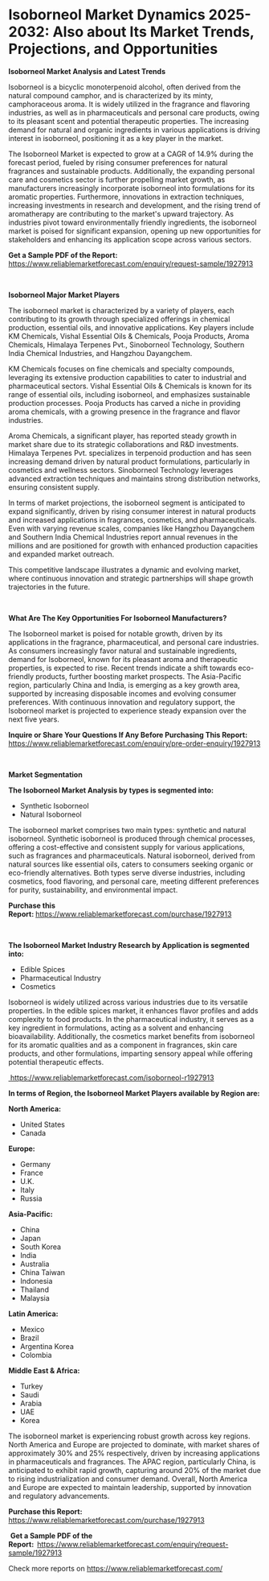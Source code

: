 <p><h1>Isoborneol Market Dynamics 2025-2032: Also about Its Market Trends, Projections, and Opportunities</h1></p><p><strong>Isoborneol Market Analysis and Latest Trends</strong></p>
<p><p>Isoborneol is a bicyclic monoterpenoid alcohol, often derived from the natural compound camphor, and is characterized by its minty, camphoraceous aroma. It is widely utilized in the fragrance and flavoring industries, as well as in pharmaceuticals and personal care products, owing to its pleasant scent and potential therapeutic properties. The increasing demand for natural and organic ingredients in various applications is driving interest in isoborneol, positioning it as a key player in the market.</p><p>The Isoborneol Market is expected to grow at a CAGR of 14.9% during the forecast period, fueled by rising consumer preferences for natural fragrances and sustainable products. Additionally, the expanding personal care and cosmetics sector is further propelling market growth, as manufacturers increasingly incorporate isoborneol into formulations for its aromatic properties. Furthermore, innovations in extraction techniques, increasing investments in research and development, and the rising trend of aromatherapy are contributing to the market's upward trajectory. As industries pivot toward environmentally friendly ingredients, the isoborneol market is poised for significant expansion, opening up new opportunities for stakeholders and enhancing its application scope across various sectors.</p></p>
<p><strong>Get a Sample PDF of the Report:&nbsp;</strong> <a href="https://www.reliablemarketforecast.com/enquiry/request-sample/1927913?utm_campaign=1903&utm_medium=2&utm_source=Github&utm_content=ia&utm_term=15012025&utm_id=isoborneol">https://www.reliablemarketforecast.com/enquiry/request-sample/1927913</a></p>
<p>&nbsp;</p>
<p><strong>Isoborneol Major Market Players</strong></p>
<p><p>The isoborneol market is characterized by a variety of players, each contributing to its growth through specialized offerings in chemical production, essential oils, and innovative applications. Key players include KM Chemicals, Vishal Essential Oils & Chemicals, Pooja Products, Aroma Chemicals, Himalaya Terpenes Pvt., Sinoborneol Technology, Southern India Chemical Industries, and Hangzhou Dayangchem. </p><p>KM Chemicals focuses on fine chemicals and specialty compounds, leveraging its extensive production capabilities to cater to industrial and pharmaceutical sectors. Vishal Essential Oils & Chemicals is known for its range of essential oils, including isoborneol, and emphasizes sustainable production processes. Pooja Products has carved a niche in providing aroma chemicals, with a growing presence in the fragrance and flavor industries.</p><p>Aroma Chemicals, a significant player, has reported steady growth in market share due to its strategic collaborations and R&D investments. Himalaya Terpenes Pvt. specializes in terpenoid production and has seen increasing demand driven by natural product formulations, particularly in cosmetics and wellness sectors. Sinoborneol Technology leverages advanced extraction techniques and maintains strong distribution networks, ensuring consistent supply.</p><p>In terms of market projections, the isoborneol segment is anticipated to expand significantly, driven by rising consumer interest in natural products and increased applications in fragrances, cosmetics, and pharmaceuticals. Even with varying revenue scales, companies like Hangzhou Dayangchem and Southern India Chemical Industries report annual revenues in the millions and are positioned for growth with enhanced production capacities and expanded market outreach.</p><p>This competitive landscape illustrates a dynamic and evolving market, where continuous innovation and strategic partnerships will shape growth trajectories in the future.</p></p>
<p>&nbsp;</p>
<p><strong>What Are The Key Opportunities For Isoborneol Manufacturers?</strong></p>
<p><p>The Isoborneol market is poised for notable growth, driven by its applications in the fragrance, pharmaceutical, and personal care industries. As consumers increasingly favor natural and sustainable ingredients, demand for Isoborneol, known for its pleasant aroma and therapeutic properties, is expected to rise. Recent trends indicate a shift towards eco-friendly products, further boosting market prospects. The Asia-Pacific region, particularly China and India, is emerging as a key growth area, supported by increasing disposable incomes and evolving consumer preferences. With continuous innovation and regulatory support, the Isoborneol market is projected to experience steady expansion over the next five years.</p></p>
<p><strong>Inquire or Share Your Questions If Any Before Purchasing This Report:</strong> <a href="https://www.reliablemarketforecast.com/enquiry/pre-order-enquiry/1927913?utm_campaign=1903&utm_medium=2&utm_source=Github&utm_content=ia&utm_term=15012025&utm_id=isoborneol">https://www.reliablemarketforecast.com/enquiry/pre-order-enquiry/1927913</a></p>
<p>&nbsp;</p>
<p><strong>Market Segmentation</strong></p>
<p><strong>The Isoborneol Market Analysis by types is segmented into:</strong></p>
<p><ul><li>Synthetic Isoborneol</li><li>Natural Isoborneol</li></ul></p>
<p><p>The isoborneol market comprises two main types: synthetic and natural isoborneol. Synthetic isoborneol is produced through chemical processes, offering a cost-effective and consistent supply for various applications, such as fragrances and pharmaceuticals. Natural isoborneol, derived from natural sources like essential oils, caters to consumers seeking organic or eco-friendly alternatives. Both types serve diverse industries, including cosmetics, food flavoring, and personal care, meeting different preferences for purity, sustainability, and environmental impact.</p></p>
<p><strong>Purchase this Report:&nbsp;</strong><a href="https://www.reliablemarketforecast.com/purchase/1927913?utm_campaign=1903&utm_medium=2&utm_source=Github&utm_content=ia&utm_term=15012025&utm_id=isoborneol">https://www.reliablemarketforecast.com/purchase/1927913</a></p>
<p>&nbsp;</p>
<p><strong>The Isoborneol Market Industry Research by Application is segmented into:</strong></p>
<p><ul><li>Edible Spices</li><li>Pharmaceutical Industry</li><li>Cosmetics</li></ul></p>
<p><p>Isoborneol is widely utilized across various industries due to its versatile properties. In the edible spices market, it enhances flavor profiles and adds complexity to food products. In the pharmaceutical industry, it serves as a key ingredient in formulations, acting as a solvent and enhancing bioavailability. Additionally, the cosmetics market benefits from isoborneol for its aromatic qualities and as a component in fragrances, skin care products, and other formulations, imparting sensory appeal while offering potential therapeutic effects.</p></p>
<p><a href="https://www.reliablemarketforecast.com/isoborneol-r1927913?utm_campaign=1903&utm_medium=2&utm_source=Github&utm_content=ia&utm_term=15012025&utm_id=isoborneol">&nbsp;https://www.reliablemarketforecast.com/isoborneol-r1927913</a></p>
<p><strong>In terms of Region, the Isoborneol Market Players available by Region are:</strong></p>
<p>
    <p> <strong> North America: </strong>
        <ul>
            <li>United States</li>
            <li>Canada</li>
        </ul>
        </p> 
    <p> <strong> Europe: </strong>
        <ul>
            <li>Germany</li>
            <li>France</li>
            <li>U.K.</li>
            <li>Italy</li>
            <li>Russia</li>
        </ul>
        </p> 
    <p> <strong> Asia-Pacific: </strong>
        <ul>
            <li>China</li>
            <li>Japan</li>
            <li>South Korea</li>
            <li>India</li>
            <li>Australia</li>
            <li>China Taiwan</li>
            <li>Indonesia</li>
            <li>Thailand</li>
            <li>Malaysia</li>
        </ul>
        </p> 
    <p> <strong> Latin America: </strong>
        <ul>
            <li>Mexico</li>
            <li>Brazil</li>
            <li>Argentina Korea</li>
            <li>Colombia</li>
        </ul>
        </p> 
    <p> <strong> Middle East & Africa: </strong>
        <ul>
            <li>Turkey</li>
            <li>Saudi</li>
            <li>Arabia</li>
            <li>UAE</li>
            <li>Korea</li>
        </ul>
    </p>
    </p>
<p><p>The isoborneol market is experiencing robust growth across key regions. North America and Europe are projected to dominate, with market shares of approximately 30% and 25% respectively, driven by increasing applications in pharmaceuticals and fragrances. The APAC region, particularly China, is anticipated to exhibit rapid growth, capturing around 20% of the market due to rising industrialization and consumer demand. Overall, North America and Europe are expected to maintain leadership, supported by innovation and regulatory advancements.</p></p>
<p><strong>Purchase this Report: </strong><a href="https://www.reliablemarketforecast.com/purchase/1927913?utm_campaign=1903&utm_medium=2&utm_source=Github&utm_content=ia&utm_term=15012025&utm_id=isoborneol">https://www.reliablemarketforecast.com/purchase/1927913</a></p>
<p>&nbsp;<strong>Get a Sample PDF of the Report:&nbsp;&nbsp;</strong><a href="https://www.reliablemarketforecast.com/enquiry/request-sample/1927913?utm_campaign=1903&utm_medium=2&utm_source=Github&utm_content=ia&utm_term=15012025&utm_id=isoborneol">https://www.reliablemarketforecast.com/enquiry/request-sample/1927913</a></p>
<p><strong></strong></p>
<p>Check more reports on <a href="https://www.reliablemarketforecast.com/?utm_campaign=1903&utm_medium=2&utm_source=Github&utm_content=ia&utm_term=15012025&utm_id=isoborneol">https://www.reliablemarketforecast.com/</a></p>
